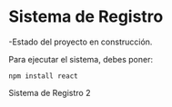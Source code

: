 <h1>Sistema de Registro</h1>

-Estado del proyecto en construcción.

Para ejecutar el sistema, debes poner:

```npm install react```

Sistema de Registro 2

